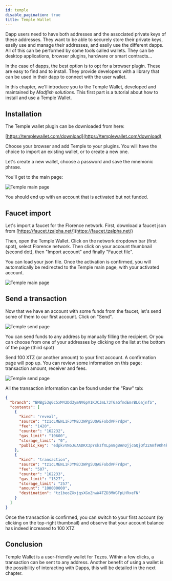 ```yaml
---
id: temple
disable_pagination: true
title: Temple Wallet
---
```



Dapp users need to have both addresses and the associated private keys of these addresses.
They want to be able to securely store their private keys, easily use and manage their addresses, and easily use the different dapps.
All of this can be performed by some tools called wallets.
They can be desktop applications, browser plugins, hardware or smart contracts...

In the case of dapps, the best option is to opt for a browser plugin.
These are easy to find and to install. 
They provide developers with a library that can be used in their dapp to connect with the user wallet.

In this chapter, we'll introduce you to the Temple Wallet, developed and maintained by _Madfish solutions_.
This first part is a tutorial about how to install and use a Temple Wallet.

## Installation

The Temple wallet plugin can be downloaded from here:

[https://templewallet.com/download](https://templewallet.com/download)

Choose your browser and add Temple to your plugins.
You will have the choice to import an existing wallet, or to create a new one.

Let's create a new wallet, choose a password and save the mnemonic phrase.

You'll get to the main page:

![](../../static/img/dapp/temple1.png "Temple main page")


You should end up with an account that is activated but not funded.

## Faucet import

Let's import a faucet for the Florence network.
First, download a faucet json from [https://faucet.tzalpha.net/](https://faucet.tzalpha.net/)

Then, open the Temple Wallet.
Click on the network dropdown bar (first spot), select Florence network.
Then click on your account thumbnail (second dot), then "Import account" and finally "Faucet file".

You can load your json file. 
Once the activation is confirmed, you will automatically be redirected to the Temple main page, with your activated account.

![](../../static/img/dapp/temple2.png "Temple main page")


## Send a transaction

Now that we have an account with some funds from the faucet, let's send some of them to our first account.
Click on "Send".

![](../../static/img/dapp/temple3.png "Temple send page")

You can send funds to any address by manually filling the recipient.
Or you can choose from one of your addresses by clicking on the list at the bottom of the page (third spot)

Send 100 XTZ (or another amount) to your first account. 
A confirmation page will pop up. 
You can review some information on this page: transaction amount, receiver and fees.

![](../../static/img/dapp/temple4.png "Temple send page")

All the transaction information can be found under the "Raw" tab:

```json
{
  "branch": "BMBg53qGc5xM42Dd3ymNV6pV1KJCJmL73T6aGfmdEmrBL6ajnfS",
  "contents": [
    {
      "kind": "reveal",
      "source": "tz1cLMENL1FJYMBJ3WPg5UQAEFobdVPFrdpH",
      "fee": "1420",
      "counter": "162232",
      "gas_limit": "10600",
      "storage_limit": "0",
      "public_key": "edpkvVNoJuAADKX3pYskzfXLpn8gBAnQjjcGQjQf22Amf9Kh4kfbnx"
    },
    {
      "kind": "transaction",
      "source": "tz1cLMENL1FJYMBJ3WPg5UQAEFobdVPFrdpH",
      "fee": "507",
      "counter": "162233",
      "gas_limit": "1527",
      "storage_limit": "257",
      "amount": "100000000",
      "destination": "tz1beoZXxjqsXGoZnwW4TZD3MWGFpLHRxeFN"
    }
  ]
}
```

Once the transaction is confirmed, you can switch to your first account (by clicking on the top-right thumbnail) and observe that your account balance has indeed increased to 100 XTZ


## Conclusion
Temple Wallet is a user-friendly wallet for Tezos. Within a few clicks, a transaction can be sent to any address.
Another benefit of using a wallet is the possibility of interacting with Dapps, this will be detailed in the next chapter.
